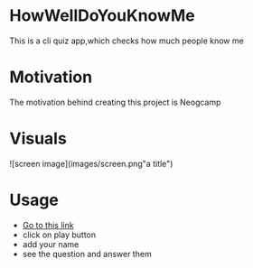 # HowWellDoYouKnowMe

This is a cli quiz app,which checks how much people know me

# Motivation

The motivation behind creating this project is Neogcamp

# Visuals

![screen image](images/screen.png"a title")

# Usage

* [Go to this link](https://www.google.com)
* click on play button
* add your name
* see the question and answer them


